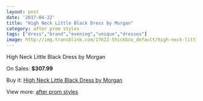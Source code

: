 ```yaml
---
layout: post
date: '2017-04-22'
title: "High Neck Little Black Dress by Morgan"
category: after prom styles
tags: ["dress","brand","evening","unique","dresses"]
image: http://img.transblink.com/17622-thickbox_default/high-neck-little-black-dress-by-morgan.jpg
---
```

High Neck Little Black Dress by Morgan

On Sales: **$307.99**
<a href="https://www.transblink.com/en/after-prom-styles/5539-high-neck-little-black-dress-by-morgan.html"><amp-img layout="responsive" width="600" height="600" src="//img.transblink.com/17622-thickbox_default/high-neck-little-black-dress-by-morgan.jpg" alt="High Neck Little Black Dress by Morgan 0" /></a>
<a href="https://www.transblink.com/en/after-prom-styles/5539-high-neck-little-black-dress-by-morgan.html"><amp-img layout="responsive" width="600" height="600" src="//img.transblink.com/17624-thickbox_default/high-neck-little-black-dress-by-morgan.jpg" alt="High Neck Little Black Dress by Morgan 1" /></a>
<a href="https://www.transblink.com/en/after-prom-styles/5539-high-neck-little-black-dress-by-morgan.html"><amp-img layout="responsive" width="600" height="600" src="//img.transblink.com/17623-thickbox_default/high-neck-little-black-dress-by-morgan.jpg" alt="High Neck Little Black Dress by Morgan 2" /></a>

Buy it: [High Neck Little Black Dress by Morgan](https://www.transblink.com/en/after-prom-styles/5539-high-neck-little-black-dress-by-morgan.html "High Neck Little Black Dress by Morgan")

View more: [after prom styles](https://www.transblink.com/en/55-after-prom-styles "after prom styles")